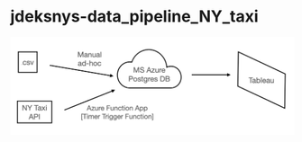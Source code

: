 # jdeksnys-data_pipeline_NY_taxi


![alt text](https://github.com/jdeksnys/jdeksnys-data_pipeline_NY_taxi/blob/main/Screenshot%202022-01-18%20at%2001.38.32.png)<br>
